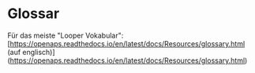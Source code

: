 # Glossar

Für das meiste "Looper Vokabular": \[https://openaps.readthedocs.io/en/latest/docs/Resources/glossary.html (auf englisch)\](https://openaps.readthedocs.io/en/latest/docs/Resources/glossary.html)